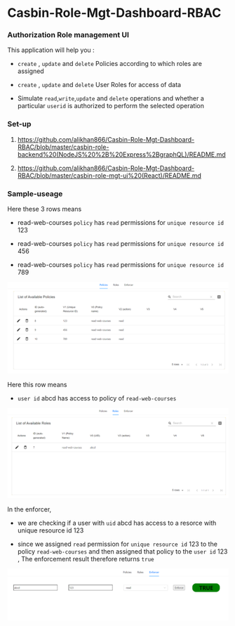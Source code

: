 # Casbin-Role-Mgt-Dashboard-RBAC

### Authorization Role management UI 

This application will help you :

* `create` , `update` and `delete` Policies according to which roles are assigned 

*  `create` , `update` and `delete` User Roles for access of data

* Simulate `read`,`write`,`update` and `delete` operations and whether a particular `userid` is authorized to perform the selected operation

### Set-up 

1. https://github.com/alikhan866/Casbin-Role-Mgt-Dashboard-RBAC/blob/master/casbin-role-backend%20(NodeJS%20%2B%20Express%2BgraphQL)/README.md

2. https://github.com/alikhan866/Casbin-Role-Mgt-Dashboard-RBAC/blob/master/casbin-role-mgt-ui%20(React)/README.md


### Sample-useage

Here these 3 rows means

* read-web-courses `policy` has `read` permissions for `unique resource id` 123

* read-web-courses `policy` has `read` permissions for `unique resource id` 456

* read-web-courses `policy` has `read` permissions for `unique resource id` 789

![](images/policy.png)

Here this row means

* `user id` abcd has access to policy of `read-web-courses`

![](images/role.png)

In the enforcer,

* we are checking if a user with `uid` abcd  has access to a resorce with unique resource id 123

* since we assigned `read` permission for `unique resource id` 123 to the policy `read-web-courses` and then assigned that policy to the `user id` 123 , The enforcement result therefore returns `true` 

![](images/enforcer.png)
